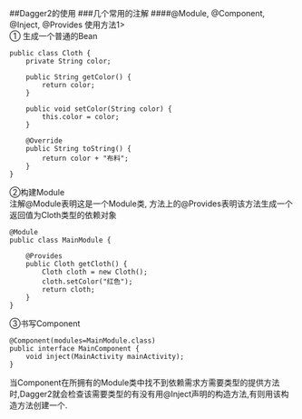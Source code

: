 ##Dagger2的使用
###几个常用的注解 
####@Module, @Component, @Inject, @Provides
使用方法1><br>
① 生成一个普通的Bean
```
public class Cloth {
    private String color;

    public String getColor() {
        return color;
    }

    public void setColor(String color) {
        this.color = color;
    }

    @Override
    public String toString() {
        return color + "布料";
    }
}
```
②构建Module<br>
注解@Module表明这是一个Module类, 方法上的@Provides表明该方法生成一个返回值为Cloth类型的依赖对象
```
@Module
public class MainModule {

    @Provides
    public Cloth getCloth() {
        Cloth cloth = new Cloth();
        cloth.setColor("红色");
        return cloth;
    }
}
```
③书写Component<br>
```
@Component(modules=MainModule.class)
public interface MainComponent {
    void inject(MainActivity mainActivity);
}
```
当Component在所拥有的Module类中找不到依赖需求方需要类型的提供方法时,Dagger2就会检查该需要类型的有没有用@Inject声明的构造方法,有则用该构造方法创建一个.